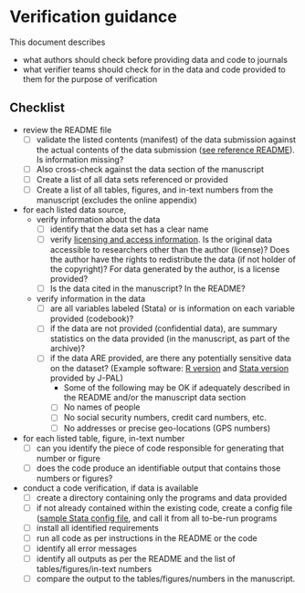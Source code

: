 # Verification guidance

This document describes

- what authors should check before providing data and code to journals
- what verifier teams should check for in the data and code provided to them for the purpose of verification

## Checklist

- review the README file
  - [ ] validate the listed contents (manifest) of the data submission against the actual contents of the data submission ([see reference README](soon)). Is information missing?
  - [ ] Also cross-check against the data section of the manuscript
  - [ ] Create a list of all data sets referenced or provided
  - [ ] Create a list of all tables, figures, and in-text numbers from the manuscript (excludes the online appendix)
- for each listed data source,
  - verify information about the data
    - [ ] identify that the data set has a clear name
    - [ ] verify [licensing and access information](Requested_information_data.md). Is the original data accessible to researchers other than the author (license)? Does the author have the rights to redistribute the data (if not holder of the copyright)? For data generated by the author, is a license provided?
    - [ ] Is the data cited in the manuscript? In the README?
  - verify information in the data
    - [ ] are all variables labeled (Stata) or is information on each variable provided (codebook)?
    - [ ] if the data are not provided (confidential data), are summary statistics on the data provided (in the manuscript, as part of the archive)?
    - [ ] if the data ARE provided, are there any potentially sensitive data on the dataset? (Example software: [R version](https://github.com/J-PAL/PII-Scan) and [Stata version](https://github.com/J-PAL/stata_PII_scan) provided by J-PAL)
      - Some of the following may be OK if adequately described in the README and/or the manuscript data section
      - [ ] No names of people
      - [ ] No social security numbers, credit card numbers, etc.
      - [ ] No addresses or precise geo-locations (GPS numbers)
- for each listed table, figure, in-text number
  - [ ] can you identify the piece of code responsible for generating that number or figure
  - [ ] does the code produce an identifiable output that contains those numbers or figures?
- conduct a code verification, if data is available
  - [ ] create a directory containing only the programs and data provided
  - [ ] if not already contained within the existing code, create a config file ([sample Stata config file](https://gist.github.com/larsvilhuber/6bcf4ff820285a1f1b9cfff2c81ca02b), and call it from all to-be-run programs
  - [ ] install all identified requirements
  - [ ] run all code as per instructions in the README or the code
  - [ ] identify all error messages
  - [ ] identify all outputs as per the README and the list of tables/figures/in-text numbers
  - [ ] compare the output to the tables/figures/numbers in the manuscript.
